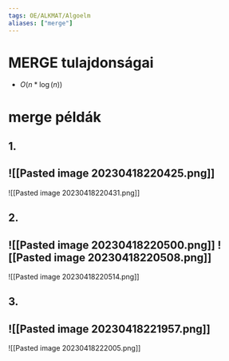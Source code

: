 ```yaml
---
tags: OE/ALKMAT/Algoelm 
aliases: ["merge"]
---
```

# MERGE tulajdonságai
- $O(n*\log(n))$

# merge példák
## 1.
![[Pasted image 20230418220425.png]]
-
![[Pasted image 20230418220431.png]]
## 2.
![[Pasted image 20230418220500.png]]
![[Pasted image 20230418220508.png]]
-
![[Pasted image 20230418220514.png]]

## 3.
![[Pasted image 20230418221957.png]]
-
![[Pasted image 20230418222005.png]]